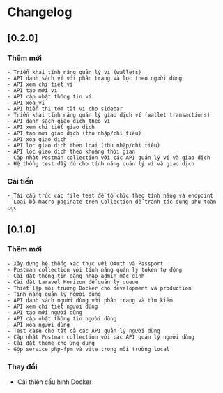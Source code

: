 # Changelog

## [0.2.0]

### Thêm mới

    - Triển khai tính năng quản lý ví (wallets)
    - API danh sách ví với phân trang và lọc theo người dùng
    - API xem chi tiết ví
    - API tạo mới ví
    - API cập nhật thông tin ví
    - API xóa ví
    - API hiển thị tóm tắt ví cho sidebar
    - Triển khai tính năng quản lý giao dịch ví (wallet transactions)
    - API danh sách giao dịch theo ví
    - API xem chi tiết giao dịch
    - API tạo mới giao dịch (thu nhập/chi tiêu)
    - API xóa giao dịch
    - API lọc giao dịch theo loại (thu nhập/chi tiêu)
    - API lọc giao dịch theo khoảng thời gian
    - Cập nhật Postman collection với các API quản lý ví và giao dịch
    - Hệ thống test đầy đủ cho tính năng quản lý ví và giao dịch

### Cải tiến

    - Tái cấu trúc các file test để tổ chức theo tính năng và endpoint
    - Loại bỏ macro paginate trên Collection để tránh tác dụng phụ toàn cục

## [0.1.0]

### Thêm mới

    - Xây dựng hệ thống xác thực với OAuth và Passport
    - Postman collection với tính năng quản lý token tự động
    - Cài đặt thông tin đăng nhập admin mặc định
    - Cài đặt Laravel Horizon để quản lý queue
    - Thiết lập môi trường Docker cho development và production
    - Tính năng quản lý người dùng
    - API danh sách người dùng với phân trang và tìm kiếm
    - API xem chi tiết người dùng
    - API tạo mới người dùng
    - API cập nhật thông tin người dùng
    - API xóa người dùng
    - Test case cho tất cả các API quản lý người dùng
    - Cập nhật Postman collection với các API quản lý người dùng
    - Cài đặt theme cho ứng dụng
    - Gộp service php-fpm và vite trong môi trường local

### Thay đổi

- Cải thiện cấu hình Docker
